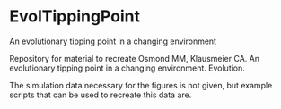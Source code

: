 # EvolTippingPoint
An evolutionary tipping point in a changing environment

Repository for material to recreate Osmond MM, Klausmeier CA. An evolutionary tipping point in a changing environment. Evolution.

The simulation data necessary for the figures is not given, but example scripts that can be used to recreate this data are.
